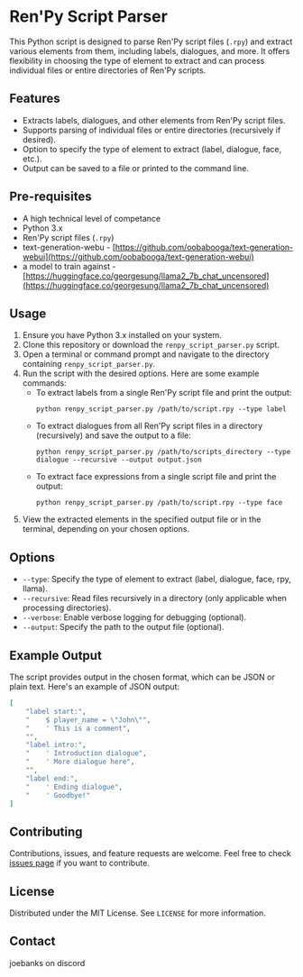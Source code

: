 # Ren'Py Script Parser

This Python script is designed to parse Ren'Py script files (`.rpy`) and extract various elements from them, including labels, dialogues, and more. It offers flexibility in choosing the type of element to extract and can process individual files or entire directories of Ren'Py scripts.

## Features

- Extracts labels, dialogues, and other elements from Ren'Py script files.
- Supports parsing of individual files or entire directories (recursively if desired).
- Option to specify the type of element to extract (label, dialogue, face, etc.).
- Output can be saved to a file or printed to the command line.

## Pre-requisites
- A high technical level of competance
- Python 3.x
- Ren'Py script files (`.rpy`)
- text-generation-webu - [https://github.com/oobabooga/text-generation-webui](https://github.com/oobabooga/text-generation-webui)
- a model to train against - [https://huggingface.co/georgesung/llama2_7b_chat_uncensored](https://huggingface.co/georgesung/llama2_7b_chat_uncensored)

## Usage
1. Ensure you have Python 3.x installed on your system.
2. Clone this repository or download the `renpy_script_parser.py` script.
3. Open a terminal or command prompt and navigate to the directory containing `renpy_script_parser.py`.
4. Run the script with the desired options. Here are some example commands:
   - To extract labels from a single Ren'Py script file and print the output:
     ```shell
     python renpy_script_parser.py /path/to/script.rpy --type label
     ```
   - To extract dialogues from all Ren'Py script files in a directory (recursively) and save the output to a file:
     ```shell
     python renpy_script_parser.py /path/to/scripts_directory --type dialogue --recursive --output output.json
     ```
   - To extract face expressions from a single script file and print the output:
     ```shell
     python renpy_script_parser.py /path/to/script.rpy --type face
     ```
5. View the extracted elements in the specified output file or in the terminal, depending on your chosen options.

## Options
- `--type`: Specify the type of element to extract (label, dialogue, face, rpy, llama).
- `--recursive`: Read files recursively in a directory (only applicable when processing directories).
- `--verbose`: Enable verbose logging for debugging (optional).
- `--output`: Specify the path to the output file (optional).

## Example Output
The script provides output in the chosen format, which can be JSON or plain text. Here's an example of JSON output:

```json
[
    "label start:",
    "    $ player_name = \"John\"",
    "    ' This is a comment",
    "",
    "label intro:",
    "    ' Introduction dialogue",
    "    ' More dialogue here",
    "",
    "label end:",
    "    ' Ending dialogue",
    "    ' Goodbye!"
]
```

## Contributing
Contributions, issues, and feature requests are welcome. Feel free to check [issues page](#) if you want to contribute.

## License
Distributed under the MIT License. See `LICENSE` for more information.

## Contact
joebanks on discord
